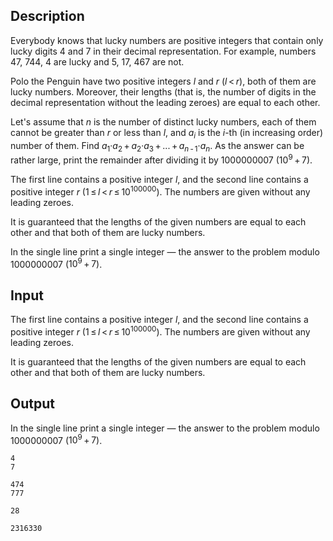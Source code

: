 ## Description

<div><p><span class="tex-font-style-underline">Everybody knows that lucky numbers are positive integers that contain only lucky digits 4 and 7 in their decimal representation. For example, numbers 47, 744, 4 are lucky and 5, 17, 467 are not.</span></p><p>Polo the Penguin have two positive integers <span class="tex-span"><i>l</i></span> and <span class="tex-span"><i>r</i></span> <span class="tex-span">(<i>l</i> &lt; <i>r</i>)</span>, both of them are lucky numbers. Moreover, their lengths (that is, the number of digits in the decimal representation without the leading zeroes) are equal to each other.</p><p>Let's assume that <span class="tex-span"><i>n</i></span> is the number of distinct lucky numbers, each of them cannot be greater than <span class="tex-span"><i>r</i></span> or less than <span class="tex-span"><i>l</i></span>, and <span class="tex-span"><i>a</i><sub class="lower-index"><i>i</i></sub></span> is the <span class="tex-span"><i>i</i></span>-th (in increasing order) number of them. Find <span class="tex-span"><i>a</i><sub class="lower-index">1</sub>·<i>a</i><sub class="lower-index">2</sub> + <i>a</i><sub class="lower-index">2</sub>·<i>a</i><sub class="lower-index">3</sub> + ... + <i>a</i><sub class="lower-index"><i>n</i> - 1</sub>·<i>a</i><sub class="lower-index"><i>n</i></sub></span>. As the answer can be rather large, print the remainder after dividing it by <span class="tex-span">1000000007</span> (<span class="tex-span">10<sup class="upper-index">9</sup> + 7</span>).</p></div><div class="input-specification"><p>The first line contains a positive integer <span class="tex-span"><i>l</i></span>, and the second line contains a positive integer <span class="tex-span"><i>r</i></span> (<span class="tex-span">1 ≤ <i>l</i> &lt; <i>r</i> ≤ 10<sup class="upper-index">100000</sup></span>). The numbers are given without any leading zeroes.</p><p>It is guaranteed that the lengths of the given numbers are equal to each other and that both of them are lucky numbers.</p></div><div class="output-specification"><p>In the single line print a single integer — the answer to the problem modulo <span class="tex-span">1000000007</span> (<span class="tex-span">10<sup class="upper-index">9</sup> + 7</span>).</p></div>

## Input

<p>The first line contains a positive integer <span class="tex-span"><i>l</i></span>, and the second line contains a positive integer <span class="tex-span"><i>r</i></span> (<span class="tex-span">1 ≤ <i>l</i> &lt; <i>r</i> ≤ 10<sup class="upper-index">100000</sup></span>). The numbers are given without any leading zeroes.</p><p>It is guaranteed that the lengths of the given numbers are equal to each other and that both of them are lucky numbers.</p>

## Output

<p>In the single line print a single integer — the answer to the problem modulo <span class="tex-span">1000000007</span> (<span class="tex-span">10<sup class="upper-index">9</sup> + 7</span>).</p>





```input1
4
7

```




```input2
474
777

```




```output1
28

```




```output2
2316330

```


